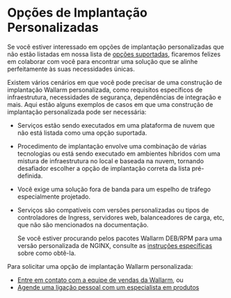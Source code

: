 # Opções de Implantação Personalizadas

Se você estiver interessado em opções de implantação personalizadas que não estão listadas em nossa lista de [opções suportadas](../supported-deployment-options.md), ficaremos felizes em colaborar com você para encontrar uma solução que se alinhe perfeitamente às suas necessidades únicas.

Existem vários cenários em que você pode precisar de uma construção de implantação Wallarm personalizada, como requisitos específicos de infraestrutura, necessidades de segurança, dependências de integração e mais. Aqui estão alguns exemplos de casos em que uma construção de implantação personalizada pode ser necessária:

* Serviços estão sendo executados em uma plataforma de nuvem que não está listada como uma opção suportada.
* Procedimento de implantação envolve uma combinação de várias tecnologias ou está sendo executado em ambientes híbridos com uma mistura de infraestrutura no local e baseada na nuvem, tornando desafiador escolher a opção de implantação correta da lista pré-definida.
* Você exige uma solução fora de banda para um espelho de tráfego especialmente projetado.
* Serviços são compatíveis com versões personalizadas ou tipos de controladores de Ingress, servidores web, balanceadores de carga, etc, que não são mencionados na documentação.

    Se você estiver procurando pelos pacotes Wallarm DEB/RPM para uma versão personalizada de NGINX, consulte as [instruções específicas](custom-nginx-version.md) sobre como obtê-la.

Para solicitar uma opção de implantação Wallarm personalizada:

* [Entre em contato com a equipe de vendas da Wallarm](mailto:sales@wallarm.com?subject=Request%20for%20custom%20Wallarm%20deployment&body=Hello%20Wallarm%20Sales%20Team%2C%0AI%27m%20writing%20to%20explore%20a%20Wallarm%20deployment%20option%20for%20my%20product%20security.%20I%20couldn%27t%20find%20what%20I%20need%20among%20the%20listed%20options%20in%20your%20documentation%2C%20and%20I%20would%20appreciate%20your%20help%20to%20explore%20the%20possibilities.%0AI%20would%20be%20happy%20to%20schedule%20a%20call%20with%20you%20to%20discuss%20my%20requirements%20in%20detail.%0AThank%20you%20for%20your%20time%20and%20assistance.), ou
* [Agende uma ligação pessoal com um especialista em produtos](https://www.wallarm.com/request-demo)